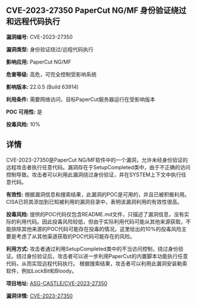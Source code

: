 ## CVE-2023-27350 PaperCut NG/MF 身份验证绕过和远程代码执行

**漏洞编号:** CVE-2023-27350

**漏洞类型:** 身份验证绕过/远程代码执行

**影响应用:** PaperCut NG/MF

**危害等级:** 高危，可完全控制受影响系统

**影响版本:** 22.0.5 (Build 63914)

**利用条件:** 需要网络访问，目标PaperCut服务器运行在受影响版本

**POC 可用性:** 是

**投毒风险:** 10%

## 详情

CVE-2023-27350是PaperCut NG/MF软件中的一个漏洞，允许未经身份验证的远程攻击者执行任意代码。漏洞存在于SetupCompleted类中，由于不正确的访问控制导致。攻击者可以利用此漏洞绕过身份验证，并在SYSTEM上下文中执行任意代码。

**有效性:** 根据漏洞信息和搜索结果，此漏洞的POC是可用的，并且已被积极利用。CISA已将其添加到已知被利用的漏洞目录中，表明该漏洞利用的有效性很高。

**投毒风险:** 提供的POC代码仅包含README.md文件，只描述了漏洞信息，没有实际的利用代码。因此投毒风险较低，但由于实际利用代码可能从其他来源获取，不能排除其他来源的POC代码可能存在投毒的情况。这里给出的10%的投毒风险主要是考虑了从其他渠道获取的POC代码可能存在的风险。

**利用方式:** 攻击者通过利用SetupCompleted类中的不当访问控制，绕过身份验证。绕过身份验证后，攻击者可以进一步利用PaperCut的内置脚本功能执行任意代码，从而实现远程代码执行。 根据搜索结果，攻击者可以利用此漏洞安装勒索软件，例如LockBit和Bloody。

**项目地址:** [ASG-CASTLE/CVE-2023-27350](https://github.com/ASG-CASTLE/CVE-2023-27350)

**漏洞详情:** [CVE-2023-27350](https://nvd.nist.gov/vuln/detail/CVE-2023-27350)